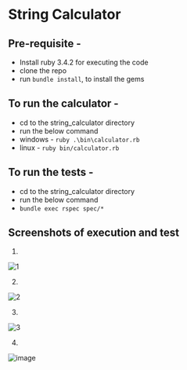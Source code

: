# String Calculator  
  
## Pre-requisite -   
-  Install ruby 3.4.2 for executing the code  
-  clone the repo
-  run  `bundle install`, to install the gems  
  
## To run the calculator -  
-  cd to the string_calculator directory  
-  run the below command  
  -  windows - `ruby .\bin\calculator.rb`  
  -  linux   - `ruby bin/calculator.rb`  
  
## To run the tests -  
-  cd to the string_calculator directory  
-  run the below command    
  -   `bundle exec rspec spec/*`  
  
## Screenshots of execution and test  
1.  
![1](https://github.com/user-attachments/assets/e1da6203-face-4482-aa67-1ab5b72c0545)
  
2.  
![2](https://github.com/user-attachments/assets/f690e3fd-5892-4d14-a967-9996e2a8b9b0)
  
3.  
![3](https://github.com/user-attachments/assets/43b30057-2d78-40f5-a69e-bc554003c7e8)
  
4.  
![image](https://github.com/user-attachments/assets/e20791be-543a-4ac0-8eb3-585488282ef3)
